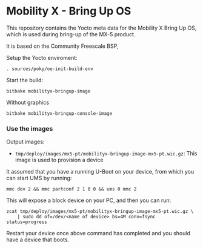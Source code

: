 # Mobility X - Bring Up OS

This repository contains the Yocto meta data for the Mobility X Bring Up OS,
which is used during bring-up of the MX-5 product.

It is based on the Community Freescale BSP,

Setup the Yocto enviroment:

```
. sources/poky/oe-init-build-env
```

Start the build:

```
bitbake mobilityx-bringup-image
```
Without graphics
```
bitbake mobilityx-bringup-console-image
```

### Use the images

Output images:

- `tmp/deploy/images/mx5-pt/mobilityx-bringup-image-mx5-pt.wic.gz`:
  This image is used to provision a device

It assumed that you have a running U-Boot on your device, from which you can start
UMS by running:

```
mmc dev 2 && mmc partconf 2 1 0 0 && ums 0 mmc 2
```

This will expose a block device on your PC, and then you can run:

```
zcat tmp/deploy/images/mx5-pt/mobilityx-bringup-image-mx5-pt.wic.gz \
    | sudo dd of=/dev/<name of device> bs=4M conv=fsync status=progress
```

Restart your device once above command has completed and you should have a device
that boots.
